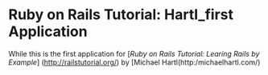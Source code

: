 # Ruby on Rails Tutorial:  Hartl_first Application

While this is the first application for
[*Ruby on Rails Tutorial:  Learing Rails by Example*] (http://railstutorial.org/)
by [Michael Hartl(http:/michaelhartl.com/)
